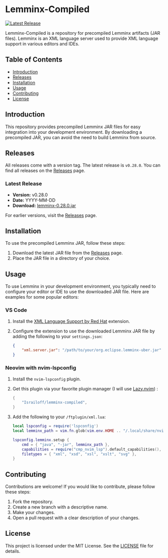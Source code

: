 # Lemminx-Compiled

[![Latest Release](https://img.shields.io/github/v/release/yourusername/lemminx-compiled)](https://github.com/yourusername/lemminx-compiled/releases/latest)

Lemminx-Compiled is a repository for precompiled Lemminx artifacts (JAR files). Lemminx is an XML language server used to provide XML language support in various editors and IDEs.

## Table of Contents

- [Introduction](#introduction)
- [Releases](#releases)
- [Installation](#installation)
- [Usage](#usage)
- [Contributing](#contributing)
- [License](#license)

## Introduction

This repository provides precompiled Lemminx JAR files for easy integration into your development environment. By downloading a precompiled JAR, you can avoid the need to build Lemminx from source.

## Releases

All releases come with a version tag. The latest release is `v0.28.0`. You can find all releases on the [Releases](https://github.com/Israiloff/lemminx-compiled/releases) page.

### Latest Release

- **Version:** v0.28.0
- **Date:** YYYY-MM-DD
- **Download:** [lemminx-0.28.0.jar](https://github.com/Israiloff/lemminx-compiled/releases/tag/v0.28.0)

For earlier versions, visit the [Releases](https://github.com/Israiloff/lemminx-compiled/releases) page.

## Installation

To use the precompiled Lemminx JAR, follow these steps:

1. Download the latest JAR file from the [Releases](https://github.com/Israiloff/lemminx-compiled/releases) page.
2. Place the JAR file in a directory of your choice.

## Usage

To use Lemminx in your development environment, you typically need to configure your editor or IDE to use the downloaded JAR file. Here are examples for some popular editors:

### VS Code

1. Install the [XML Language Support by Red Hat](https://marketplace.visualstudio.com/items?itemName=redhat.vscode-xml) extension.
2. Configure the extension to use the downloaded Lemminx JAR file by adding the following to your `settings.json`:

    ```json
    {
        "xml.server.jar": "/path/to/your/org.eclipse.lemminx-uber.jar"
    }
    ```

### Neovim with nvim-lspconfig

1. Install the `nvim-lspconfig` plugin.
2. Get this plugin via your favorite plugin manager (I will use [Lazy.nvim](https://github.com/folke/lazy.nvim)) :
   ```lua
   {
       "Israiloff/lemminx-compiled",
   }
   ```
3. Add the following to your `/ftplugin/xml.lua`:

    ```lua
    local lspconfig = require('lspconfig')
    local lemminx_path = vim.fn.glob(vim.env.HOME .. "/.local/share/nvim/lazy/lemminx-compiled/org.eclipse.lemminx-uber.jar")

    lspconfig.lemminx.setup {
        cmd = { "java", "-jar", lemminx_path },
        capabilities = require("cmp_nvim_lsp").default_capabilities(),
        filetypes = { "xml", "xsd", "xsl", "xslt", "svg" },
    }
    ```

## Contributing

Contributions are welcome! If you would like to contribute, please follow these steps:

1. Fork the repository.
2. Create a new branch with a descriptive name.
3. Make your changes.
4. Open a pull request with a clear description of your changes.

## License

This project is licensed under the MIT License. See the [LICENSE](LICENSE) file for details.

